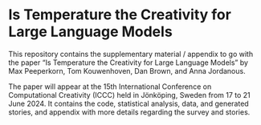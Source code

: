# Is Temperature the Creativity for Large Language Models

This repository contains the supplementary material / appendix to go with the paper “Is Temperature the Creativity for Large Language Models” by Max Peeperkorn, Tom Kouwenhoven, Dan Brown, and Anna Jordanous. 

The paper will appear at the 15th International Conference on Computational Creativity (ICCC) held in Jönköping, Sweden from 17 to 21 June 2024. It contains the code, statistical analysis, data, and generated stories, and appendix with more details regarding the survey and stories.
